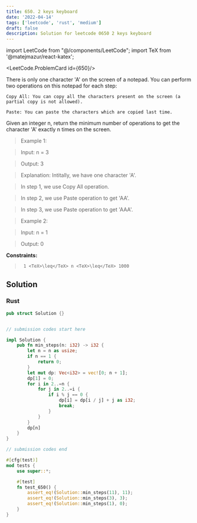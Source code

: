 ```yaml
---
title: 650. 2 keys keyboard
date: '2022-04-14'
tags: ['leetcode', 'rust', 'medium']
draft: false
description: Solution for leetcode 0650 2 keys keyboard
---
```

import LeetCode from "@/components/LeetCode";
import TeX from '@matejmazur/react-katex';

<LeetCode.ProblemCard id={650}/>
 

  There is only one character 'A' on the screen of a notepad. You can perform two operations on this notepad for each step:

  

  	Copy All: You can copy all the characters present on the screen (a partial copy is not allowed).

  	Paste: You can paste the characters which are copied last time.

  

  Given an integer n, return the minimum number of operations to get the character 'A' exactly n times on the screen.

   

 >   Example 1:

  

 >   Input: n <TeX>=</TeX> 3

 >   Output: 3

 >   Explanation: Intitally, we have one character 'A'.

 >   In step 1, we use Copy All operation.

 >   In step 2, we use Paste operation to get 'AA'.

 >   In step 3, we use Paste operation to get 'AAA'.

  

 >   Example 2:

  

 >   Input: n <TeX>=</TeX> 1

 >   Output: 0

  

   

  **Constraints:**

  

 >   	1 <TeX>\leq</TeX> n <TeX>\leq</TeX> 1000


## Solution
### Rust
```rust
pub struct Solution {}


// submission codes start here

impl Solution {
    pub fn min_steps(n: i32) -> i32 {
        let n = n as usize;
        if n == 1 {
            return 0;
        }
        let mut dp: Vec<i32> = vec![0; n + 1];
        dp[1] = 0;
        for i in 2..=n {
            for j in 2..=i {
                if i % j == 0 {
                    dp[i] = dp[i / j] + j as i32;
                    break;
                }
            }
        }
        dp[n]
    }
}

// submission codes end

#[cfg(test)]
mod tests {
    use super::*;

    #[test]
    fn test_650() {
        assert_eq!(Solution::min_steps(11), 11);
        assert_eq!(Solution::min_steps(3), 3);
        assert_eq!(Solution::min_steps(1), 0);
    }
}

```
